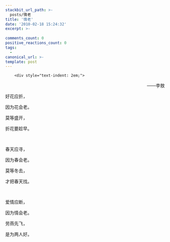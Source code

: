 ```yaml
---
stackbit_url_path: >-
  posts/情老
title: '情老'
date: '2010-02-18 15:24:32'
excerpt: >-
  
comments_count: 0
positive_reactions_count: 0
tags: 
  - 
canonical_url: >-
template: post
---
```


        <div style="text-indent: 2em;">
<p style="text-align: right; ">——李敖</p>
<p>好花应折，</p>
<p>因为花会老。</p>
<p>莫等盛开，</p>
<p>折花要趁早。</p>
<p>&nbsp;</p>
<p>春天应寻，</p>
<p>因为春会老。</p>
<p>莫等冬去，</p>
<p>才把春天找。</p>
<p>&nbsp;</p>
<p>爱情应断，</p>
<p>因为情会老。</p>
<p>劳燕先飞，</p>
<p>是为两人好。</p>
</div>
      